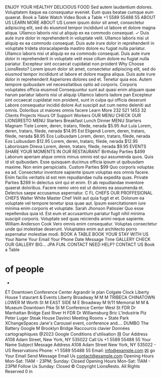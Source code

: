 
   
 


ENJOY YOUR HEALTHY DELICIOUS FOOD
Sed autem laudantium dolores. Voluptatem itaque ea consequatur
eveniet. Eum quas beatae cumque eum quaerat.
Book a Table
Watch Video
Book a Table
+1 5589 55488 55
ABOUT US
LEARN MORE ABOUT US
Lorem ipsum dolor sit amet, consectetur adipiscing elit, sed do eiusmod tempor incididunt ut labore et dolore magna aliqua.
Ullamco laboris nisi ut aliquip ex ea commodo consequat. ✓ Duis aute irure dolor in reprehenderit in voluptate velit.
Ullamco laboris nisi ut aliquip ex ea commodo consequat. Duis aute irure dolor in reprehenderit in voluptate trideta storacalaperda mastiro dolore eu fugiat nulla pariatur.
Ullamco laboris nisi ut aliquip ex ea commodo consequat. Duis aute irure dolor in reprehenderit in voluptate velit esse cillum dolore eu fugiat nulla pariatur. Excepteur sint occaecat cupidatat non proident
Why Choose LionsResto?
Lorem ipsum dolor sit amet, consectetur adipiscing elit, sed do eiusmod tempor incididunt ut labore et dolore magna aliqua. Duis aute irure dolor in reprehenderit Asperiores dolores sed et. Tenetur quia eos. Autem tempore quibusdam vel necessitatibus optio ad corporis.
Corporis voluptates officia eiusmod
Consequuntur sunt aut quasi enim aliquam quae harum pariatur laboris nisi ut aliquip
Ullamco laboris ladore pan
Excepteur sint occaecat cupidatat non proident, sunt in culpa qui officia deserunt
Labore consequatur incidid dolore
Aut suscipit aut cum nemo deleniti aut omnis. Doloribus ut maiores omnis facere
Learn More
232
521
1453
32
Clients
Projects
Hours Of Support
Workers
OUR MENU
CHECK OUR LIONSRESTO MENU
Starters Breakfast Lunch Dinner
MENU
Starters
Magnam Tiste
Lorem, deren, trataro, filede, nerada $5.95
Aut Luia Lorem, deren, trataro, filede, nerada $14.95
Est Eligendi
Lorem, deren, trataro, filede, nerada $8.95
Eos Luibusdam Lorem, deren, trataro, filede, nerada
Eos Luibusdam
$12.95
Lorem, deren, trataro, filede, nerada $12.95
Laboriosam Direva Lorem, deren, trataro, filede, nerada
$9.95
EVENTS
SHARE YOUR MOMENTS IN OUR RESTAURANT
Birthday Parties
$499
Laborum aperiam atque omnis minus omnis est qui assumenda quos. Quis id sit quibusdam. Esse quisquam ducimus officia ipsum ut quibusdam maxime. Non enim perspiciatis.
Custom Parties
$99
Quo corporis voluptas ea ad. Consectetur inventore sapiente ipsum voluptas eos omnis facere. Enim facilis veritatis id est rem repudiandae nulla expedita quas.
Private Parties $289
In delectus sint qui et enim. Et ab repudiandae inventore quaerat doloribus. Facere nemo vero est ut dolores ea assumenda et. Delectus saepe accusamus aspernatur.
C
FL
CHEFS
OUR PROFFESIONAL CHEFS
Walter White
Master Chef
Velit aut quia fugit et et. Dolorum ea voluptate vel tempore
tenetur ipsa quae aut. Ipsum exercitationem iure minima enim corporis et voluptate.
Sarah Jhonson
Patissier
Quo esse repellendus quia id. Est eum et accusantium pariatur fugit nihil minima suscipit corporis. Voluptate sed quas reiciendis animi neque sapiente.
William Anderson
Cook
Vero omnis enim consequatur. Voluptas consectetur unde qui molestiae deserunt. Voluptates enim aut architecto porro aspernatur molestiae modi.
BOOK A TABLE
BOOK YOUR STAY WITH US
Your Name
Your Email
Your Phone
Date
Message
Time
GALLERY
CHECK OUR GALLERY
BIG... JPA
FUN.
CONTACT
NEED HELP? CONTACT US
Book a Table
# of people
*
ÉT
Downtown Conference Center
Agrandir le plan
Colgate Clock
Liberty House 1
staurant & Events
Liberty
Broadway
M
M
M
TRIBECA
CHINATOWN
LOWER
M
Worth St
M
EAST SIDE
M
E Broadway
M
9/11 Memorial
M
M
& Museum
Downtown
Pike St
M
Conference Center
West St
FDR Dr
Manhattan Bridge East
River
H
FDR Dr
Williamsburg Bric L'Industrie Piz
Peter Luger Steak House
Davinci Meeting Rooms
+
State Park
XChangeSpaces
Jane's Carousel
event, conference and....
DUMBO
The Battery
Google
M
Brooklyn
Bridge Raccourcis clavier Données cartographiques @2023 Google Conditions d'utilisation
目
Our Address
A108 Adam Street, New York, NY 535022
Call Us
+1 5589 55488 55
Your Name
Subject
Message
Address
A108 Adam Street
New York, NY 535022 - US
Reservations
Phone: +1 5589 55488 55 Email: info@example.com
凶
go
Your Email
Send Message
Email Us
contact@example.com
Opening Hours
Mon-Sat: 11AM - 23PM; Sunday: Closed
Opening Hours
Mon-Sat: 11AM - 23PM
Follow Us
Sunday: Closed
© Copyright LionsResto. All Rights Reserved
0
in